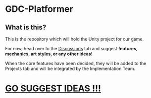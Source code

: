 # GDC-Platformer

## What is this?
This is the repository which will hold the Unity project for our game. 

For now, head over to the [Discussions](https://github.com/WilliamsGDC/GDC-Platformer/discussions) tab and suggest **features, mechanics, art styles, or any other ideas**!

When the core features have been decided, they will be added to the Projects tab and will be integrated by the Implementation Team.

# [**GO SUGGEST IDEAS !!!**](https://github.com/WilliamsGDC/GDC-Platformer/discussions)
